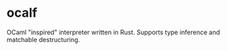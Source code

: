 # ocalf
OCaml "inspired" interpreter written in Rust. Supports type inference and matchable destructuring.
